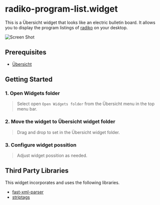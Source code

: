 # radiko-program-list.widget
This is a Übersicht widget that looks like an electric bulletin board. It allows you to display the program listings of [radiko](https://www.radiko.jp) on your desktop.

![Screen Shot](./screenshot.gif)

## Prerequisites
 - [Übersicht](http://tracesof.net/uebersicht/)

## Getting Started
### 1. Open Widgets folder
 > Select open `Open Widgets folder` from the Übersicht menu in the top menu bar.

### 2. Move the widget to Übersicht widget folder
 > Drag and drop to set in the Übersicht widget folder.

### 3. Configure widget possition
 > Adjust widget possition as needed.

## Third Party Libraries
This widget incorporates and uses the following libraries.

 - [fast-xml-parser](https://github.com/NaturalIntelligence/fast-xml-parser)
 - [striptags](https://github.com/ericnorris/striptags)
